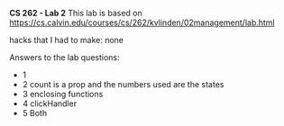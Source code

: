 **CS 262 - Lab 2**
This lab is based on https://cs.calvin.edu/courses/cs/262/kvlinden/02management/lab.html

hacks that I had to make: none

Answers to the lab questions:
* 1
* 2 count is a prop and the numbers used are the states
* 3 enclosing functions
* 4 clickHandler
* 5 Both
